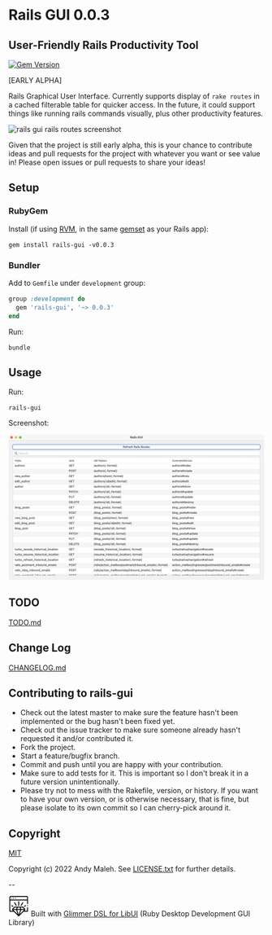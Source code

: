 # Rails GUI 0.0.3
## User-Friendly Rails Productivity Tool
[![Gem Version](https://badge.fury.io/rb/rails-gui.svg)](http://badge.fury.io/rb/rails-gui)

[EARLY ALPHA]

Rails Graphical User Interface. Currently supports display of `rake routes` in a cached filterable table for quicker access. In the future, it could support things like running rails commands visually, plus other productivity features.

![rails gui rails routes screenshot](/screenshots/rails-gui-rails-routes.gif)

Given that the project is still early alpha, this is your chance to contribute ideas and pull requests for the project with whatever you want or see value in! Please open issues or pull requests to share your ideas!

## Setup

### RubyGem

Install (if using [RVM](https://rvm.io/), in the same [gemset](https://rvm.io/gemsets/basics) as your Rails app):

```
gem install rails-gui -v0.0.3
```

### Bundler

Add to `Gemfile` under `development` group:

```ruby
group :development do
  gem 'rails-gui', '~> 0.0.3'
end
```

Run:

```
bundle
```

## Usage

Run:

```
rails-gui
```

Screenshot:

![rails gui rails routes screenshot](/screenshots/rails-gui-rails-routes.png)

## TODO

[TODO.md](TODO.md)

## Change Log

[CHANGELOG.md](CHANGELOG.md)

## Contributing to rails-gui

-   Check out the latest master to make sure the feature hasn't been
    implemented or the bug hasn't been fixed yet.
-   Check out the issue tracker to make sure someone already hasn't
    requested it and/or contributed it.
-   Fork the project.
-   Start a feature/bugfix branch.
-   Commit and push until you are happy with your contribution.
-   Make sure to add tests for it. This is important so I don't break it
    in a future version unintentionally.
-   Please try not to mess with the Rakefile, version, or history. If
    you want to have your own version, or is otherwise necessary, that
    is fine, but please isolate to its own commit so I can cherry-pick
    around it.

## Copyright

[MIT](LICENSE.txt)

Copyright (c) 2022 Andy Maleh. See [LICENSE.txt](LICENSE.txt) for further details.

--

[<img src="https://raw.githubusercontent.com/AndyObtiva/glimmer/master/images/glimmer-logo-hi-res.png" height=40 />](https://github.com/AndyObtiva/glimmer) Built with [Glimmer DSL for LibUI](https://github.com/AndyObtiva/glimmer-dsl-libui) (Ruby Desktop Development GUI Library)

